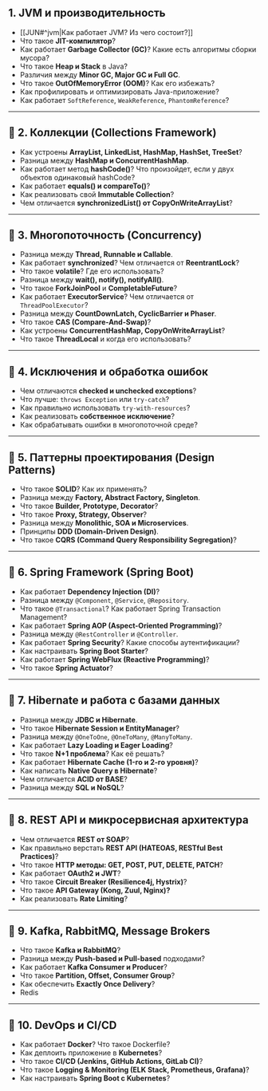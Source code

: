 ## **1. JVM и производительность**

- [[JUN#^jvm|Как работает JVM? Из чего состоит?]]
- Что такое **JIT-компилятор**?
- Как работает **Garbage Collector (GC)**? Какие есть алгоритмы сборки мусора?
- Что такое **Heap и Stack** в Java?
- Различия между **Minor GC, Major GC и Full GC**.
- Что такое **OutOfMemoryError (OOM)**? Как его избежать?
- Как профилировать и оптимизировать Java-приложение?
- Как работает `SoftReference`, `WeakReference`, `PhantomReference`?

---

## 🔹 **2. Коллекции (Collections Framework)**

- Как устроены **ArrayList, LinkedList, HashMap, HashSet, TreeSet**?
- Разница между **HashMap и ConcurrentHashMap**.
- Как работает метод **hashCode()**? Что произойдет, если у двух объектов одинаковый hashCode?
- Как работает **equals() и compareTo()**?
- Как реализовать свой **Immutable Collection**?
- Чем отличается **synchronizedList() от CopyOnWriteArrayList**?

---

## 🔹 **3. Многопоточность (Concurrency)**

- Разница между **Thread, Runnable и Callable**.
- Как работает **synchronized**? Чем отличается от **ReentrantLock**?
- Что такое **volatile**? Где его использовать?
- Разница между **wait(), notify(), notifyAll()**.
- Что такое **ForkJoinPool** и **CompletableFuture**?
- Как работает **ExecutorService**? Чем отличается от `ThreadPoolExecutor`?
- Разница между **CountDownLatch, CyclicBarrier и Phaser**.
- Что такое **CAS (Compare-And-Swap)**?
- Как устроены **ConcurrentHashMap, CopyOnWriteArrayList**?
- Что такое **ThreadLocal** и когда его использовать?

---

## 🔹 **4. Исключения и обработка ошибок**

- Чем отличаются **checked и unchecked exceptions**?
- Что лучше: `throws Exception` или `try-catch`?
- Как правильно использовать `try-with-resources`?
- Как реализовать **собственное исключение**?
- Как обрабатывать ошибки в многопоточной среде?

---

## 🔹 **5. Паттерны проектирования (Design Patterns)**

- Что такое **SOLID**? Как их применять?
- Разница между **Factory, Abstract Factory, Singleton**.
- Что такое **Builder, Prototype, Decorator**?
- Что такое **Proxy, Strategy, Observer**?
- Разница между **Monolithic, SOA и Microservices**.
- Принципы **DDD (Domain-Driven Design)**.
- Что такое **CQRS (Command Query Responsibility Segregation)**?

---

## 🔹 **6. Spring Framework (Spring Boot)**

- Как работает **Dependency Injection (DI)**?
- Разница между `@Component`, `@Service`, `@Repository`.
- Что такое `@Transactional`? Как работает Spring Transaction Management?
- Как работает **Spring AOP (Aspect-Oriented Programming)**?
- Разница между `@RestController` и `@Controller`.
- Как работает **Spring Security**? Какие способы аутентификации?
- Как настраивать **Spring Boot Starter**?
- Как работает **Spring WebFlux (Reactive Programming)**?
- Что такое **Spring Actuator**?

---

## 🔹 **7. Hibernate и работа с базами данных**

- Разница между **JDBC и Hibernate**.
- Что такое **Hibernate Session и EntityManager**?
- Разница между `@OneToOne`, `@OneToMany`, `@ManyToMany`.
- Как работает **Lazy Loading и Eager Loading**?
- Что такое **N+1 проблема**? Как её решать?
- Как работает **Hibernate Cache (1-го и 2-го уровня)**?
- Как написать **Native Query в Hibernate**?
- Чем отличается **ACID от BASE**?
- Разница между **SQL и NoSQL**?

---

## 🔹 **8. REST API и микросервисная архитектура**

- Чем отличается **REST от SOAP**?
- Как правильно верстать **REST API (HATEOAS, RESTful Best Practices)**?
- Что такое **HTTP методы: GET, POST, PUT, DELETE, PATCH**?
- Как работает **OAuth2 и JWT**?
- Что такое **Circuit Breaker (Resilience4j, Hystrix)**?
- Что такое **API Gateway (Kong, Zuul, Nginx)?**
- Как реализовать **Rate Limiting**?

---

## 🔹 **9. Kafka, RabbitMQ, Message Brokers**

- Что такое **Kafka и RabbitMQ**?
- Разница между **Push-based и Pull-based** подходами?
- Как работает **Kafka Consumer и Producer**?
- Что такое **Partition, Offset, Consumer Group**?
- Как обеспечить **Exactly Once Delivery**?
- Redis

---

## 🔹 **10. DevOps и CI/CD**

- Как работает **Docker**? Что такое Dockerfile?
- Как деплоить приложение в **Kubernetes**?
- Что такое **CI/CD (Jenkins, GitHub Actions, GitLab CI)**?
- Что такое **Logging & Monitoring (ELK Stack, Prometheus, Grafana)**?
- Как настраивать **Spring Boot с Kubernetes**?